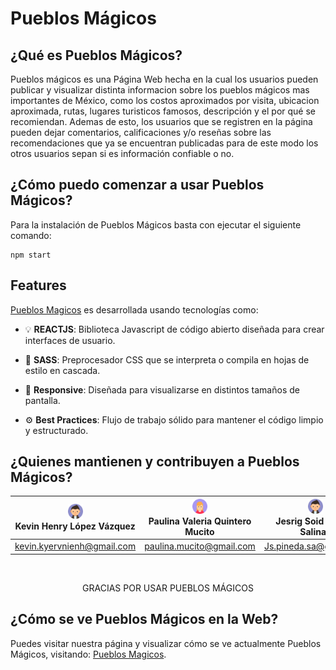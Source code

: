 <h1>Pueblos Mágicos</h1>

## ¿Qué es Pueblos Mágicos?

Pueblos mágicos es una Página Web hecha en la cual los usuarios pueden publicar y visualizar distinta informacion sobre los pueblos mágicos mas importantes de México, como los costos aproximados por visita, ubicacion aproximada, rutas, lugares turisticos famosos, descripción y el por qué se recomiendan. Ademas de esto, los usuarios que se registren en la página pueden dejar comentarios, calificaciones y/o reseñas sobre las recomendaciones que ya se encuentran publicadas para de este modo los otros usuarios sepan si es información confiable o no.


## ¿Cómo puedo comenzar a usar Pueblos Mágicos?

Para la instalación de Pueblos Mágicos basta con ejecutar el siguiente comando:
```
npm start
```

## Features

[Pueblos Magicos](https://ecstatic-kalam-24f842.netlify.app/) es desarrollada usando tecnologías como:

- :bulb: **REACTJS**: Biblioteca Javascript de código abierto diseñada para crear interfaces de usuario.

- :art: **SASS**: Preprocesador CSS que se interpreta o compila en hojas de estilo en cascada.

- :iphone: **Responsive**: Diseñada para visualizarse en distintos tamaños de pantalla.

- :gear: **Best Practices**: Flujo de trabajo sólido para mantener el código limpio y estructurado.


## ¿Quienes mantienen y contribuyen a Pueblos Mágicos?

| [<img src="https://raw.githubusercontent.com/raquellvazquez/to-do/develop/src/assets/boy.png" alt="IE / Edge" width="24px" height="24px" />](https://github.com/Kyervnienh)</br>Kevin Henry López Vázquez| [<img src="https://raw.githubusercontent.com/raquellvazquez/to-do/develop/src/assets/girl.png" alt="Safari" width="24px" height="24px" />](https://github.com/PaulinaQuintero)</br>Paulina Valeria Quintero Mucito| [<img src="https://raw.githubusercontent.com/raquellvazquez/to-do/develop/src/assets/boy.png" alt="Chrome" width="24px" height="24px" />](https://github.com/JesrigPineda)</br>Jesrig Soid Pineda Salinas| [<img src="https://raw.githubusercontent.com/raquellvazquez/to-do/develop/src/assets/girl.png" alt="Safari" width="24px" height="24px" />](https://github.com/raquellvazquez)</br>Laura Raquel Vazquez Sanchez ||
| --- | --- | --- | --- | --- |
| kevin.kyervnienh@gmail.com | paulina.mucito@gmail.com | Js.pineda.sa@gmail.com| raquelskrats@gmail.com |

<br>
<p align="center">GRACIAS POR USAR PUEBLOS MÁGICOS</p>

## ¿Cómo se ve Pueblos Mágicos en la Web?

Puedes visitar nuestra página y visualizar cómo se ve actualmente Pueblos Mágicos, visitando:
[Pueblos Magicos](https://ecstatic-kalam-24f842.netlify.app/).
